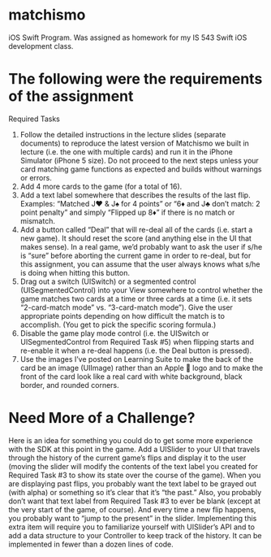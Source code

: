 matchismo
=========

iOS Swift Program.  Was assigned as homework for my IS 543 Swift iOS development class.

The following were the requirements of the assignment
=========

Required Tasks
1. Follow the detailed instructions in the lecture slides (separate documents) to reproduce the latest version of Matchismo we built in lecture (i.e. the one with multiple cards) and run it in the iPhone Simulator (iPhone 5 size). Do not proceed to the next steps unless your card matching game functions as expected and builds without warnings or errors.
2. Add 4 more cards to the game (for a total of 16).
3. Add a text label somewhere that describes the results of the last flip. Examples:
“Matched J♥ & J♠ for 4 points” or “6♦ and J♣ don’t match: 2 point penalty” and
simply “Flipped up 8♦” if there is no match or mismatch.
4. Add a button called “Deal” that will re-deal all of the cards (i.e. start a new game). It
should reset the score (and anything else in the UI that makes sense). In a real game, we’d probably want to ask the user if s/he is “sure” before aborting the current game in order to re-deal, but for this assignment, you can assume that the user always knows what s/he is doing when hitting this button.
5. Drag out a switch (UISwitch) or a segmented control (UISegmentedControl) into your View somewhere to control whether the game matches two cards at a time or three cards at a time (i.e. it sets “2-card-match mode” vs. “3-card-match mode”). Give the user appropriate points depending on how difficult the match is to accomplish. (You get to pick the specific scoring formula.)
6. Disable the game play mode control (i.e. the UISwitch or UISegmentedControl from Required Task #5) when flipping starts and re-enable it when a re-deal happens (i.e. the Deal button is pressed).
7. Use the images I’ve posted on Learning Suite to make the back of the card be an image (UIImage) rather than an Apple  logo and to make the front of the card look like a real card with white background, black border, and rounded corners.

Need More of a Challenge?
==========
Here is an idea for something you could do to get some more experience with the SDK at this point in the game.
Add a UISlider to your UI that travels through the history of the current game’s flips and display it to the user (moving the slider will modify the contents of the text label you created for Required Task #3 to show its state over the course of the game). When you are displaying past flips, you probably want the text label to be grayed out (with alpha) or something so it’s clear that it’s “the past.” Also, you probably don’t want that text label from Required Task #3 to ever be blank (except at the very start of the game, of course). And every time a new flip happens, you probably want to “jump to the present” in the slider. Implementing this extra item will require you to familiarize yourself with UISlider’s API and to add a data structure to your Controller to keep track of the history. It can be implemented in fewer than a dozen lines of code.
